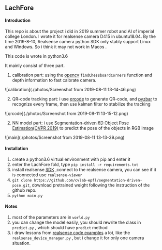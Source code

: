 ## LachFore

#### Introduction

This repo is about the project i did in 2019 summer robot and AI of imperial college London. I wrote it for realsense camera D415 in ubuntu18.04. By the time 2019-8-10,  Realsense camera python SDK only stably support Linux and Windows. So i think it may not work in Macos .

This code is wrote in python3.6

It mainly consist of three part.

1.  calibration part: using the [opencv](https://pypi.org/project/opencv-python/) `findChessboardCorners` function and depth information to fast calbrate camera.

![calibration](./photos/Screenshot from 2019-08-11 13-14-46.png)

2. QR-code tracking part: i use  [qrcode](https://pypi.org/project/qrcode/) to generate QR-code, and [pyzbar](https://pypi.org/project/pyzbar/) to recognize every frame, then use kalman filter to stabilize the tracking

![qrcode](./photos/Screenshot from 2019-08-11 13-15-12.png)

2. NN model part: i use [Segmentation-driven 6D Object Pose Estimation(CVPR 2019)](https://github.com/cvlab-epfl/segmentation-driven-pose) to predict the pose of the objects in RGB image

![main](./photos/Screenshot from 2019-08-11 13-13-39.png)

#### Installation

1. create a python3.6 virtual environment with pip and enter it
2. enter the LachFore fold, type `pip install -r requirements.txt` 
3. install realsense [SDK](https://www.intelrealsense.com/developers/)  ,connect to the realsense camera, you can see if it is connected use `realsense-viewer`
4. `git clone https://github.com/cvlab-epfl/segmentation-driven-pose.git`, download pretrained weight following the instruction of the github repo.
5. `python main.py `  

#### Notes

1. most of the parameters are in `world.py`
2. you can change the  model easily, you should rewrite the class in `predict.py` , which should have `predict` method
3. i draw lessons from [realsense code examples](https://github.com/IntelRealSense/librealsense/tree/master/wrappers/python/examples/box_dimensioner_multicam) a lot, like the `realsense_device_manager.py` , but i change it for only one camera situation.

